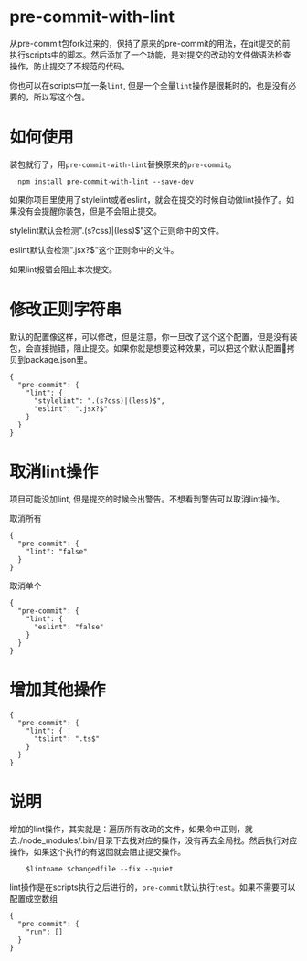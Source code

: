 # pre-commit-with-lint

从pre-commit包fork过来的，保持了原来的pre-commit的用法，在git提交的前执行scripts中的脚本。然后添加了一个功能，是对提交的改动的文件做语法检查操作，防止提交了不规范的代码。

你也可以在scripts中加一条`lint`, 但是一个全量`lint`操作是很耗时的，也是没有必要的，所以写这个包。

# 如何使用

装包就行了，用`pre-commit-with-lint`替换原来的`pre-commit`。
```
  npm install pre-commit-with-lint --save-dev
```
如果你项目里使用了stylelint或者eslint，就会在提交的时候自动做lint操作了。如果没有会提醒你装包，但是不会阻止提交。

stylelint默认会检测".(s?css)|(less)$"这个正则命中的文件。

eslint默认会检测".jsx?$"这个正则命中的文件。

如果lint报错会阻止本次提交。

# 修改正则字符串

默认的配置像这样，可以修改，但是注意，你一旦改了这个这个配置，但是没有装包，会直接抛错，阻止提交。如果你就是想要这种效果，可以把这个默认配置拷贝到package.json里。
```
{
  "pre-commit": {
    "lint": {
      "stylelint": ".(s?css)|(less)$",
      "eslint": ".jsx?$"
    }
  }
}
```

# 取消lint操作

项目可能没加lint, 但是提交的时候会出警告。不想看到警告可以取消lint操作。

取消所有
```
{
  "pre-commit": {
    "lint": "false"
  }
}
```

取消单个
```
{
  "pre-commit": {
    "lint": {
      "eslint": "false"
    }
  }
}
```

# 增加其他操作
```
{
  "pre-commit": {
    "lint": {
      "tslint": ".ts$"
    }
  }
}
```

# 说明

增加的lint操作，其实就是：遍历所有改动的文件，如果命中正则，就去./node_modules/.bin/目录下去找对应的操作，没有再去全局找。然后执行对应操作，如果这个执行的有返回就会阻止提交操作。
```
    $lintname $changedfile --fix --quiet
```

lint操作是在scripts执行之后进行的，`pre-commit`默认执行`test`。如果不需要可以配置成空数组
```
{
  "pre-commit": {
    "run": []
  }
}
```
